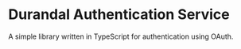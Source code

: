 # Durandal Authentication Service

A simple library written in TypeScript for authentication using OAuth.
